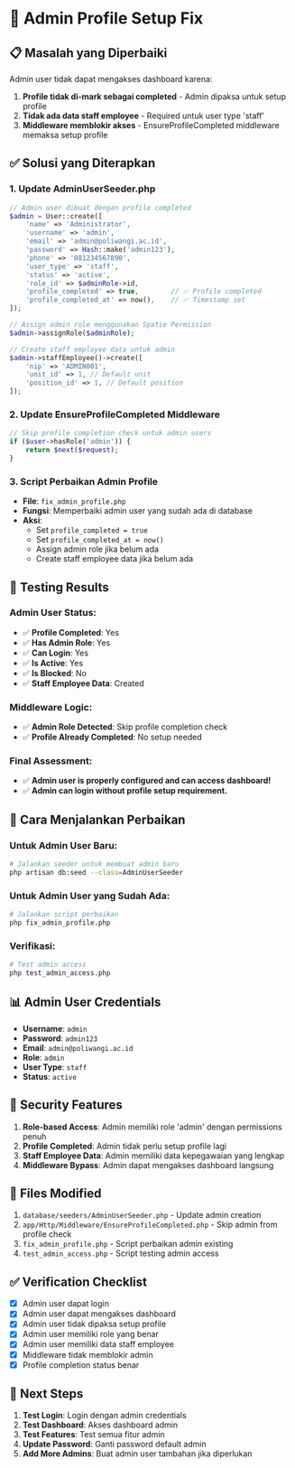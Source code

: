 # 🔧 Admin Profile Setup Fix

## 📋 **Masalah yang Diperbaiki**

Admin user tidak dapat mengakses dashboard karena:
1. **Profile tidak di-mark sebagai completed** - Admin dipaksa untuk setup profile
2. **Tidak ada data staff employee** - Required untuk user type 'staff'
3. **Middleware memblokir akses** - EnsureProfileCompleted middleware memaksa setup profile

## ✅ **Solusi yang Diterapkan**

### 1. **Update AdminUserSeeder.php**
```php
// Admin user dibuat dengan profile completed
$admin = User::create([
    'name' => 'Administrator',
    'username' => 'admin',
    'email' => 'admin@poliwangi.ac.id',
    'password' => Hash::make('admin123'),
    'phone' => '081234567890',
    'user_type' => 'staff',
    'status' => 'active',
    'role_id' => $adminRole->id,
    'profile_completed' => true,        // ✅ Profile completed
    'profile_completed_at' => now(),    // ✅ Timestamp set
]);

// Assign admin role menggunakan Spatie Permission
$admin->assignRole($adminRole);

// Create staff employee data untuk admin
$admin->staffEmployee()->create([
    'nip' => 'ADMIN001',
    'unit_id' => 1, // Default unit
    'position_id' => 1, // Default position
]);
```

### 2. **Update EnsureProfileCompleted Middleware**
```php
// Skip profile completion check untuk admin users
if ($user->hasRole('admin')) {
    return $next($request);
}
```

### 3. **Script Perbaikan Admin Profile**
- **File**: `fix_admin_profile.php`
- **Fungsi**: Memperbaiki admin user yang sudah ada di database
- **Aksi**:
  - Set `profile_completed = true`
  - Set `profile_completed_at = now()`
  - Assign admin role jika belum ada
  - Create staff employee data jika belum ada

## 🧪 **Testing Results**

### Admin User Status:
- ✅ **Profile Completed**: Yes
- ✅ **Has Admin Role**: Yes  
- ✅ **Can Login**: Yes
- ✅ **Is Active**: Yes
- ✅ **Is Blocked**: No
- ✅ **Staff Employee Data**: Created

### Middleware Logic:
- ✅ **Admin Role Detected**: Skip profile completion check
- ✅ **Profile Already Completed**: No setup needed

### Final Assessment:
- ✅ **Admin user is properly configured and can access dashboard!**
- ✅ **Admin can login without profile setup requirement.**

## 🚀 **Cara Menjalankan Perbaikan**

### Untuk Admin User Baru:
```bash
# Jalankan seeder untuk membuat admin baru
php artisan db:seed --class=AdminUserSeeder
```

### Untuk Admin User yang Sudah Ada:
```bash
# Jalankan script perbaikan
php fix_admin_profile.php
```

### Verifikasi:
```bash
# Test admin access
php test_admin_access.php
```

## 📊 **Admin User Credentials**

- **Username**: `admin`
- **Password**: `admin123`
- **Email**: `admin@poliwangi.ac.id`
- **Role**: `admin`
- **User Type**: `staff`
- **Status**: `active`

## 🔐 **Security Features**

1. **Role-based Access**: Admin memiliki role 'admin' dengan permissions penuh
2. **Profile Completed**: Admin tidak perlu setup profile lagi
3. **Staff Employee Data**: Admin memiliki data kepegawaian yang lengkap
4. **Middleware Bypass**: Admin dapat mengakses dashboard langsung

## 📝 **Files Modified**

1. `database/seeders/AdminUserSeeder.php` - Update admin creation
2. `app/Http/Middleware/EnsureProfileCompleted.php` - Skip admin from profile check
3. `fix_admin_profile.php` - Script perbaikan admin existing
4. `test_admin_access.php` - Script testing admin access

## ✅ **Verification Checklist**

- [x] Admin user dapat login
- [x] Admin user dapat mengakses dashboard
- [x] Admin user tidak dipaksa setup profile
- [x] Admin user memiliki role yang benar
- [x] Admin user memiliki data staff employee
- [x] Middleware tidak memblokir admin
- [x] Profile completion status benar

## 🎯 **Next Steps**

1. **Test Login**: Login dengan admin credentials
2. **Test Dashboard**: Akses dashboard admin
3. **Test Features**: Test semua fitur admin
4. **Update Password**: Ganti password default admin
5. **Add More Admins**: Buat admin user tambahan jika diperlukan




